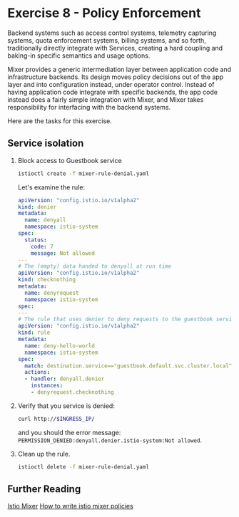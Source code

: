 # Exercise 8 - Policy Enforcement 

Backend systems such as access control systems, telemetry capturing systems, quota enforcement systems, billing systems, and so forth, traditionally directly integrate with Services, creating a hard coupling and baking-in specific semantics and usage options.

Mixer provides a generic intermediation layer between application code and infrastructure backends. Its design moves policy decisions out of the app layer and into configuration instead, under operator control. Instead of having application code integrate with specific backends, the app code instead does a fairly simple integration with Mixer, and Mixer takes responsibility for interfacing with the backend systems.

Here are the tasks for this exercise.

## Service isolation

1. Block access to Guestbook service

    ```sh
    istioctl create -f mixer-rule-denial.yaml
    ```

    Let's examine the rule:

    ```yaml
    apiVersion: "config.istio.io/v1alpha2"
    kind: denier
    metadata:
      name: denyall
      namespace: istio-system
    spec:
      status:
        code: 7
        message: Not allowed
    ---
    # The (empty) data handed to denyall at run time
    apiVersion: "config.istio.io/v1alpha2"
    kind: checknothing
    metadata:
      name: denyrequest
      namespace: istio-system
    spec:
    ---
    # The rule that uses denier to deny requests to the guestbook service
    apiVersion: "config.istio.io/v1alpha2"
    kind: rule
    metadata:
      name: deny-hello-world
      namespace: istio-system
    spec:
      match: destination.service=="guestbook.default.svc.cluster.local"
      actions:
      - handler: denyall.denier
        instances:
        - denyrequest.checknothing
    ```

2. Verify that you service is denied:

    ```sh
    curl http://$INGRESS_IP/
    ```
    and you should the error message: `PERMISSION_DENIED:denyall.denier.istio-system:Not allowed`.
    
3. Clean up the rule.
    ```sh
    istioctl delete -f mixer-rule-denial.yaml
    ```
## Further Reading
[Istio Mixer](https://istio.io/docs/concepts/policy-and-control/mixer.html)
[How to write istio mixer policies](https://medium.com/@szihai_37982/how-to-write-istio-mixer-policies-50dc639acf75)
